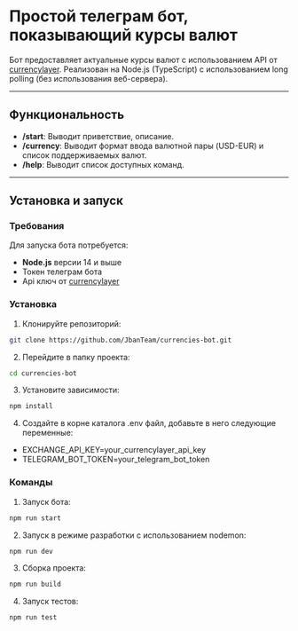 # Простой телеграм бот, показывающий курсы валют

Бот предоставляет актуальные курсы валют с использованием API от [currencylayer](https://currencylayer.com).
Реализован на Node.js (TypeScript) с использованием long polling (без использования веб-сервера).

---

## Функциональность

- **/start**: Выводит приветствие, описание.
- **/currency**: Выводит формат ввода валютной пары (USD-EUR) и список поддерживаемых валют.
- **/help**: Выводит список доступных команд.

---

## Установка и запуск

### Требования

Для запуска бота потребуется:

- **Node.js** версии 14 и выше
- Токен телеграм бота
- Api ключ от [currencylayer](https://currencylayer.com)

### Установка

1. Клонируйте репозиторий:

```bash
git clone https://github.com/JbanTeam/currencies-bot.git
```

2. Перейдите в папку проекта:

```bash
cd currencies-bot
```

3. Установите зависимости:

```bash
npm install
```

4. Создайте в корне каталога .env файл, добавьте в него следующие переменные:

- EXCHANGE_API_KEY=your_currencylayer_api_key
- TELEGRAM_BOT_TOKEN=your_telegram_bot_token

### Команды

1. Запуск бота:

```bash
npm run start
```

2. Запуск в режиме разработки с использованием nodemon:

```bash
npm run dev
```

3. Сборка проекта:

```bash
npm run build
```

4. Запуск тестов:

```bash
npm run test
```

